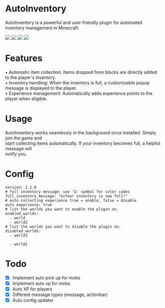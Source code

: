# AutoInventory

AutoInventory is a powerful and user-friendly plugin for automated inventory management in Minecraft.

[![](https://poggit.pmmp.io/shield.state/AutoInventory)](https://poggit.pmmp.io/p/AutoInventory)
<a href="https://poggit.pmmp.io/p/AutoInventory"><img src="https://poggit.pmmp.io/shield.state/AutoInventory"></a> [![](https://poggit.pmmp.io/shield.api/AutoInventory)](https://poggit.pmmp.io/p/AutoInventory)
<a href="https://poggit.pmmp.io/p/AutoInventory"><img src="https://poggit.pmmp.io/shield.api/AutoInventory"></a>

# Features

• Automatic item collection: Items dropped from blocks are directly added to the player's inventory.\
• Inventory handling: When the inventory is full, a customizable popup message is displayed to the player.\
• Experience management: Automatically adds experience points to the player when eligible.

# Usage

AutoInventory works seamlessly in the background once installed. Simply join the game and\
start collecting items automatically. If your inventory becomes full, a helpful message will\
notify you.

# Config

```# Config Version (DO NOT TOUCH)
version: 1.1.0
# full inventory message: use '&' symbol for color codes
full_inventory_message: "&cYour inventory is now full!"
# auto collecting experience true = enable, false = disable
auto_experience: true
# list the worlds you want to enable the plugin on.
enabled_worlds:
  - world
  - world2
# list the worlds you want to disable the plugin on.
disabled_worlds:
  - world3

  - world2
  ```

# Todo

- [x] Implement auto pick up for mobs
- [x] Implement auto xp for mobs
- [x] Auto XP for players
- [x] Different message types (message, actionbar)
- [x] Auto config updater
